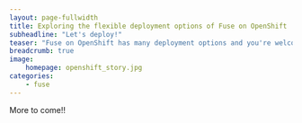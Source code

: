 ```yaml
---
layout: page-fullwidth
title: Exploring the flexible deployment options of Fuse on OpenShift
subheadline: "Let's deploy!"
teaser: "Fuse on OpenShift has many deployment options and you're welcome to select the best for your environment. In this lab, we'll explore some of those deployment options and discuss which may be right for you"
breadcrumb: true
image:
    homepage: openshift_story.jpg
categories:
    - fuse
---
```


More to come!!
